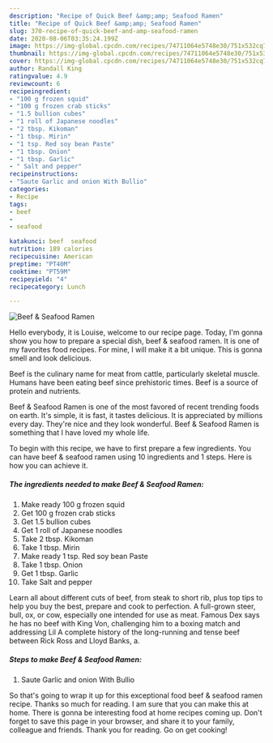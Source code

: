```yaml
---
description: "Recipe of Quick Beef &amp;amp; Seafood Ramen"
title: "Recipe of Quick Beef &amp;amp; Seafood Ramen"
slug: 370-recipe-of-quick-beef-and-amp-seafood-ramen
date: 2020-08-06T03:35:24.199Z
image: https://img-global.cpcdn.com/recipes/74711064e5748e30/751x532cq70/beef-seafood-ramen-recipe-main-photo.jpg
thumbnail: https://img-global.cpcdn.com/recipes/74711064e5748e30/751x532cq70/beef-seafood-ramen-recipe-main-photo.jpg
cover: https://img-global.cpcdn.com/recipes/74711064e5748e30/751x532cq70/beef-seafood-ramen-recipe-main-photo.jpg
author: Randall King
ratingvalue: 4.9
reviewcount: 6
recipeingredient:
- "100 g frozen squid"
- "100 g frozen crab sticks"
- "1.5 bullion cubes"
- "1 roll of Japanese noodles"
- "2 tbsp. Kikoman"
- "1 tbsp. Mirin"
- "1 tsp. Red soy bean Paste"
- "1 tbsp. Onion"
- "1 tbsp. Garlic"
- " Salt and pepper"
recipeinstructions:
- "Saute Garlic and onion With Bullio"
categories:
- Recipe
tags:
- beef
- 
- seafood

katakunci: beef  seafood 
nutrition: 189 calories
recipecuisine: American
preptime: "PT40M"
cooktime: "PT59M"
recipeyield: "4"
recipecategory: Lunch

---
```



![Beef &amp; Seafood Ramen](https://img-global.cpcdn.com/recipes/74711064e5748e30/751x532cq70/beef-seafood-ramen-recipe-main-photo.jpg)

Hello everybody, it is Louise, welcome to our recipe page. Today, I'm gonna show you how to prepare a special dish, beef &amp; seafood ramen. It is one of my favorites food recipes. For mine, I will make it a bit unique. This is gonna smell and look delicious.

Beef is the culinary name for meat from cattle, particularly skeletal muscle. Humans have been eating beef since prehistoric times. Beef is a source of protein and nutrients.

Beef &amp; Seafood Ramen is one of the most favored of recent trending foods on earth. It's simple, it is fast, it tastes delicious. It is appreciated by millions every day. They're nice and they look wonderful. Beef &amp; Seafood Ramen is something that I have loved my whole life.


To begin with this recipe, we have to first prepare a few ingredients. You can have beef &amp; seafood ramen using 10 ingredients and 1 steps. Here is how you can achieve it.

<!--inarticleads1-->

##### The ingredients needed to make Beef &amp; Seafood Ramen:

1. Make ready 100 g frozen squid
1. Get 100 g frozen crab sticks
1. Get 1.5 bullion cubes
1. Get 1 roll of Japanese noodles
1. Take 2 tbsp. Kikoman
1. Take 1 tbsp. Mirin
1. Make ready 1 tsp. Red soy bean Paste
1. Take 1 tbsp. Onion
1. Get 1 tbsp. Garlic
1. Take  Salt and pepper


Learn all about different cuts of beef, from steak to short rib, plus top tips to help you buy the best, prepare and cook to perfection. A full-grown steer, bull, ox, or cow, especially one intended for use as meat. Famous Dex says he has no beef with King Von, challenging him to a boxing match and addressing Lil A complete history of the long-running and tense beef between Rick Ross and Lloyd Banks, a. 

<!--inarticleads2-->

##### Steps to make Beef &amp; Seafood Ramen:

1. Saute Garlic and onion With Bullio




So that's going to wrap it up for this exceptional food beef &amp; seafood ramen recipe. Thanks so much for reading. I am sure that you can make this at home. There is gonna be interesting food at home recipes coming up. Don't forget to save this page in your browser, and share it to your family, colleague and friends. Thank you for reading. Go on get cooking!
